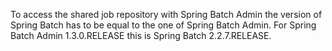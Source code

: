  To access the shared job repository with Spring Batch Admin the version of Spring Batch has to be
	  equal to the one of Spring Batch Admin.
	  For Spring Batch Admin 1.3.0.RELEASE this is Spring Batch 2.2.7.RELEASE.